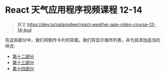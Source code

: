 # React 天气应用程序视频课程 12-14

> 原文 https://dev.to/satansdeer/react-weather-app-video-course-12-14-kod

在这些部分中，我们将制作卡片的背面。我们将显示城市列表，并为其添加适当的样式:

*   [第十二部分](https://youtu.be/0yjUC4kTOa8)
*   [第十三部分](https://youtu.be/whiRrP0jNXw)
*   [第十四部分](https://youtu.be/2CM1H9RtuJ4)